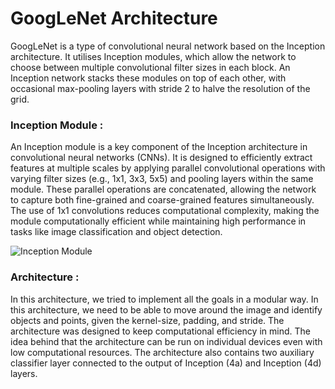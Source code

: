 # GoogLeNet Architecture
GoogLeNet is a type of convolutional neural network based on the Inception architecture. It utilises Inception modules, which allow the network to choose between multiple convolutional filter sizes in each block. An Inception network stacks these modules on top of each other, with occasional max-pooling layers with stride 2 to halve the resolution of the grid.


### Inception Module : 
An Inception module is a key component of the Inception architecture in convolutional neural networks (CNNs). It is designed to efficiently extract features at multiple scales by applying parallel convolutional operations with varying filter sizes (e.g., 1x1, 3x3, 5x5) and pooling layers within the same module. These parallel operations are concatenated, allowing the network to capture both fine-grained and coarse-grained features simultaneously. The use of 1x1 convolutions reduces computational complexity, making the module computationally efficient while maintaining high performance in tasks like image classification and object detection.

![Inception Module](https://github.com/user-attachments/assets/14371a02-9d29-4f2f-9ac1-4c311f69517e)


### Architecture : 
In this architecture, we tried to implement all the goals in a modular way. In this architecture, we need to be able to move around the image and identify objects and points, given the kernel-size, padding, and stride.  The architecture was designed to keep computational efficiency in mind. The idea behind that the architecture can be run on individual devices even with low computational resources. The architecture also contains two auxiliary classifier layer connected to the output of Inception (4a) and Inception (4d) layers.
